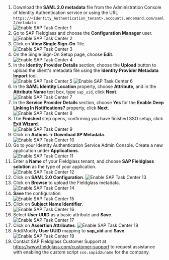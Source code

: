 1. Download the **SAML 2.0 metadata** file from the Administration Console of Identity Authentication service or using the URL `https://<Identity_Authentication_tenant>.accounts.ondemand.com/saml2/metadata`  
  ![Enable SAP Task Center 1](images/S1.png)
2. Go to SAP Fieldglass and choose the **Configuration Manager** user.  
  ![Enable SAP Task Center 2](images/S2.png)
3. Click on **View Single Sign-On** Tile.  
  ![Enable SAP Task Center 3](images/S3.png)
4. On the Single Sign-On Setup page, choose **Edit**.  
  ![Enable SAP Task Center 4](images/S4.png)
5. In the **Identity Provider Details** section, choose the **Upload** button to upload the client's metadata file using the **Identity Provider Metadata Import** tool.  
  ![Enable SAP Task Center 5](images/S5.png)
  ![Enable SAP Task Center 6](images/S6.png)
6. In the **SAML Identity Location** property, choose **Attribute**, and in the **Attribute Name** text box, type `sap_uid`, click **Next**.  
  ![Enable SAP Task Center 7](images/S7.png)
7. In the **Service Provider Details** section, choose **Yes** for the **Enable Deep Linking In Notifications?** property, click **Next**.  
  ![Enable SAP Task Center 8](images/S8.png)
8. The **Finished** step opens, confirming you have finished SSO setup, click **Exit Wizard**.  
  ![Enable SAP Task Center 9](images/S9.png)
9. Click on **Actions -> Download SP Metadata**.  
  ![Enable SAP Task Center 10](images/S10.png)
10. Go to your Identity Authentication Service Admin Console. Create a new application under **Applications**.   
  ![Enable SAP Task Center 11](images/S11.png)
11. Enter a **Name** of your Fieldglass tenant, and choose **SAP Fieldglass solution** as the type of your application.  
  ![Enable SAP Task Center 12](images/S12.png)
12. Click on **SAML 2.0 Configuration**.
  ![Enable SAP Task Center 13](images/S13.png)
13. Click on **Browse** to upload the Fieldglass metadata. 
  ![Enable SAP Task Center 14](images/S14.png)
14. **Save** the configuration.  
  ![Enable SAP Task Center 15](images/S15.png)
15. Click on **Subject Name Identifier**.  
  ![Enable SAP Task Center 16](images/S16.png)
16. Select **User UUID** as a basic attribute and **Save**.
  ![Enable SAP Task Center 17](images/S17.png)
17. Click on **Assertion Attributes**.
  ![Enable SAP Task Center 18](images/S18.png)
18. Add/Modify **User UUID** mapping to **sap_uid** and **Save**.
  ![Enable SAP Task Center 19](images/S19.png)
19. Contact SAP Fieldglass Customer Support at https://www.fieldglass.com/customer-support to request assistance with enabling the custom script `sso.sapid2uname` for the company. 

